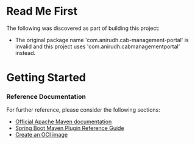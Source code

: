 # Read Me First
The following was discovered as part of building this project:

* The original package name 'com.anirudh.cab-management-portal' is invalid and this project uses 'com.anirudh.cabmanagementportal' instead.

# Getting Started

### Reference Documentation
For further reference, please consider the following sections:

* [Official Apache Maven documentation](https://maven.apache.org/guides/index.html)
* [Spring Boot Maven Plugin Reference Guide](https://docs.spring.io/spring-boot/docs/2.6.7/maven-plugin/reference/html/)
* [Create an OCI image](https://docs.spring.io/spring-boot/docs/2.6.7/maven-plugin/reference/html/#build-image)

